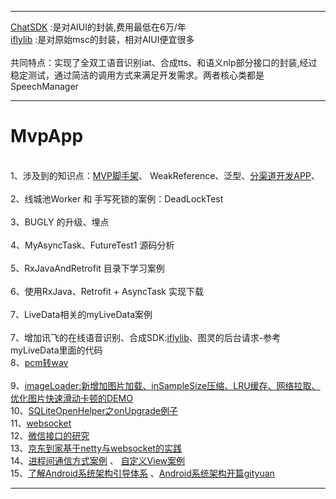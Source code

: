 ***
[ChatSDK](https://github.com/wowo3129/AIUIChatSDK/tree/master/chatsdk) :是对AIUI的封装,费用最低在6万/年</br>
[iflylib](https://github.com/wowo3129/MvpApp/tree/master/iflylib) :是对原始msc的封装，相对AIUI便宜很多</br>
<br/>
共同特点：实现了全双工语音识别iat、合成tts、和语义nlp部分接口的封装,经过稳定测试，通过简洁的调用方式来满足开发需求。两者核心类都是 SpeechManager</br>
***
# MvpApp
<br/>1、涉及到的知识点：[MVP脚手架](https://github.com/wowo3129/MvpApp/tree/master/app/src/basemvp)、 WeakReference、泛型、[分渠道开发APP](https://www.jianshu.com/p/533240d222d3)、</br>
<br/>2、线城池Worker 和 手写死锁的案例：DeadLockTest</br>
<br/>3、BUGLY 的升级、埋点</br>
<br/>4、MyAsyncTask、FutureTest1 源码分析</br>
<br/>5、RxJavaAndRetrofit 目录下学习案例</br>
<br/>6、使用RxJava、Retrofit + AsyncTask 实现下载</br>
<br/>7、LiveData相关的myLiveData案例</br>
<br/>7、增加讯飞的在线语音识别、合成SDK:[iflylib](https://github.com/wowo3129/MvpApp/tree/master/iflylib)、图灵的后台请求-参考myLiveData里面的代码</b>
</br>8、[pcm转wav](https://blog.csdn.net/hesong1120/article/details/79043482)</br>
</br>9、[imageLoader:新增加图片加载、inSampleSize压缩、LRU缓存、网络拉取、优化图片快速滑动卡顿的DEMO](https://github.com/wowo3129/MvpApp/tree/master/app/src/imageLoader)
</br>10、[SQLiteOpenHelper之onUpgrade例子](https://www.cnblogs.com/896240130Master/p/6128557.html)
</br>11、[websocket](https://www.jianshu.com/p/e294e6baa158)
</br>12、[微信接口的研究](https://github.com/changtuiqie)
</br>13、[京东到家基于netty与websocket的实践](https://weixin.sogou.com/)
</br>14、[进程间通信方式案例](https://github.com/leavesC/IPCSamples) 、 [自定义View案例](https://github.com/leavesC/CustomView)
</br>15、[了解Android系统架构引导体系](https://www.jianshu.com/p/b5b1b8e1747f) 、[Android系统架构开篇gityuan](http://gityuan.com/)
***



